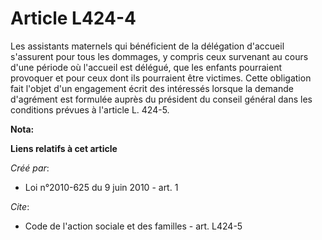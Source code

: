 # Article L424-4

Les assistants maternels qui bénéficient de la délégation d'accueil s'assurent pour tous les dommages, y compris ceux
survenant au cours d'une période où l'accueil est délégué, que les enfants pourraient provoquer et pour ceux dont ils
pourraient être victimes. Cette obligation fait l'objet d'un engagement écrit des intéressés lorsque la demande d'agrément
est formulée auprès du président du conseil général dans les conditions prévues à l'article L. 424-5.

**Nota:**



**Liens relatifs à cet article**

_Créé par_:

  - Loi n°2010-625 du 9 juin 2010 - art. 1

_Cite_:

  - Code de l'action sociale et des familles - art. L424-5
